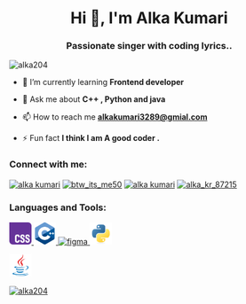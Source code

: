 <h1 align="center">Hi 👋, I'm Alka Kumari</h1>
<h3 align="center">Passionate singer with coding lyrics..</h3>

<p align="left"> <img src="https://komarev.com/ghpvc/?username=alka204&label=Profile%20views&color=0e75b6&style=flat" alt="alka204" /> </p>

- 🌱 I’m currently learning **Frontend developer**

- 💬 Ask me about **C++ , Python and java**

- 📫 How to reach me **alkakumari3289@gmial.com**

- ⚡ Fun fact **I think I am A good coder .**

<h3 align="left">Connect with me:</h3>
<p align="left">
<a href="https://www.linkedin.com/in/alka-kumari-7a0133267" target="blank"><img align="center" src="https://raw.githubusercontent.com/rahuldkjain/github-profile-readme-generator/master/src/images/icons/Social/linked-in-alt.svg" alt="alka kumari" height="30" width="40" /></a>
<a href="https://www.instagram.com/__alka_18?igsh=cWJmcXE3ZTQxOThs" target="blank"><img align="center" src="https://raw.githubusercontent.com/rahuldkjain/github-profile-readme-generator/master/src/images/icons/Social/instagram.svg" alt="btw_its_me50" height="30" width="40" /></a>
<a href="https://www.hackerrank.com/alka kumari" target="blank"><img align="center" src="https://raw.githubusercontent.com/rahuldkjain/github-profile-readme-generator/master/src/images/icons/Social/hackerrank.svg" alt="alka kumari" height="30" width="40" /></a>
<a href="https://discord.gg/alka_kr_87215" target="blank"><img align="center" src="https://raw.githubusercontent.com/rahuldkjain/github-profile-readme-generator/master/src/images/icons/Social/discord.svg" alt="alka_kr_87215" height="30" width="40" /></a>
</p>

<h3 align="left">Languages and Tools:</h3>
<p align="left"> <a href="https://www.css.com/" target="_blank" rel="noreferrer"> <img src="https://raw.githubusercontent.com/devicons/devicon/master/icons/css/css-original.svg" alt="c" width="40" height="40"/> </a> <a href="https://www.w3schools.com/cpp/" target="_blank" rel="noreferrer"> <img src="https://raw.githubusercontent.com/devicons/devicon/master/icons/cplusplus/cplusplus-original.svg" alt="cplusplus" width="40" height="40"/> </a> <a href="https://www.figma.com/" target="_blank" rel="noreferrer"> <img src="https://www.vectorlogo.zone/logos/figma/figma-icon.svg" alt="figma" width="40" height="40"/> </a> <a href="https://www.python.org" target="_blank" rel="noreferrer"> <img src="https://raw.githubusercontent.com/devicons/devicon/master/icons/python/python-original.svg" alt="python" width="40" height="40"/> </a> </p> <a href="https://www.java.org" target="_blank" rel="noreferree"> <img src="https://raw.githubusercontent.com/devicons/devicon/master/icons/java/java-original.svg" alt="java" height="40/> </a>

<p><img align="center" src="https://github-readme-stats.vercel.app/api/top-langs?username=alka204&show_icons=true&locale=en&layout=compact" alt="alka204" /></p>

<p><img align="center" src="https://github-readme-streak-stats.herokuapp.com/?user=alka204&" alt="alka204" /></p>

